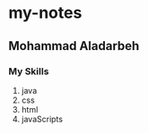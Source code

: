 # my-notes
## Mohammad Aladarbeh  
### My Skills  
  1. java  
  2. css  
  3. html
  4. javaScripts
  
